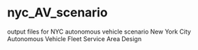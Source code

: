 # nyc_AV_scenario
output files for NYC autonomous vehicle scenario
New York City Autonomous Vehicle Fleet Service Area Design
